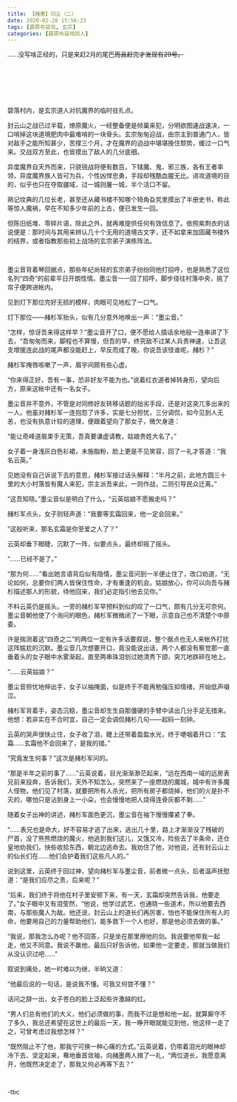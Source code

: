 ```yaml
---
title: 【赭墨】归尘（二）
date: 2020-02-28 15:56:23
tags: [霹雳布袋戏, 玄宗]
categories: [霹雳布袋戏同人]
---
```


<p>……没写啥正经的，只是来赶2月的尾巴<span style="text-decoration:line-through;"  >而且赶完才发现有29号。</span></p> 
<p><br /></p> 
<p><br /></p> 
<p><br /></p> 
<p>碧落村内，是玄宗道人对抗魔界的临时驻扎点。<br /></p> 
<p>封云山之战已过半载，燎原魔火，一经整备便是倾巢来犯，分明欲图速战速决，一口啃掉这块道境肥肉中最难啃的一块骨头。玄宗匆匆迎战，由宗主到普通门人，皆对敌手之能所知甚少，苦撑三个月，才在魔界的迫战中堪堪挽住颓势，缓过一口气来。交战双方至此，也皆摸出了敌人的几分底细。</p> 
<p>异度魔界自天外而来，只骁锐战将便有数百，下辖魔、鬼、邪三族，各有王者率领，异度魔界族人皆可为兵，个性凶悍忠勇，手段却残酷血腥无比。进攻道境的目的，似乎也只在夺取疆域，过一城则屠一城，半个活口不留。</p> 
<p>熟记坟典的几位长老，甚至还从藏书楼不知哪个犄角旮旯里摸出了半册史书，称此等惊人魔祸，早在不知多少年前的上古，便已发生一回。</p> 
<p>但陈旧纸堆、零碎片语，除此之外，就再难提供任何有效信息了。依照紫荆衣的话说便是：那时间与其用来辨认几十个无用的道境古文字，还不如拿来加固藏书楼外的结界，或者指教那些初上战场的玄宗弟子演练阵法。</p> 
<p>&nbsp;</p> 
<p>墨尘音背着琴回据点，那些年纪尚轻的玄宗弟子纷纷同他打招呼，也是熟悉了这位名列“四奇”的前辈平日开朗性情。墨尘音一一回了招呼，脚步径往村落中央，挑了帘子便跨进帐内。</p> 
<p>见到灯下那位完好无损的模样，肉眼可见地松了一口气。</p> 
<p>灯下那位——赭杉军抬头，似有几分意外地唤出一声：“墨尘音。”</p> 
<p>“怎样，惊讶吾来得这样早？”墨尘音开了口，便不愿给人插话余地般一连串讲了下去，“吾匆匆而来，脚程也不算慢，但吾的早，终究敌不过某人兵贵神速，让吾这支增援连此战的尾声都没能赶上，早反而成了晚，你说吾该怪谁呢，赭杉？”</p> 
<p>赭杉军掩唇咳嗽了一声，眉宇间颇有些心虚。</p> 
<p>“你来得正好，吾有一事，恐非好友不能为也。”说着红衣道者掉转身形，望向后方，原来这帐中还有一名女子。</p> 
<p>墨尘音并不意外，不管是对同修好友转移话题的拙劣手段，还是对这突兀多出来的一人。他虽对赭杉军一连抱怨了许多，实是七分担忧，三分调侃，如今见到人无恙，也没有执意计较的道理，便跟着望向了那女子，微欠身道：</p> 
<p>“能让奇峰道眉束手无策，吾真要谦虚请教，姑娘贵姓大名了。”</p> 
<p>女子着一身浅灰白色衫裙，未施脂粉，脸上更是不见笑容，回了一礼才答道：“我名云英。”</p> 
<p>见她没有自己诉说下去的意思，赭杉军接过话头解释：“半月之前，此地方圆三十里的大小村落皆有魔人来犯，宗主派吾来此，一则作战，二则引导民众迁离。”</p> 
<p>“这吾知晓。”墨尘音似是明白了什么，“云英姑娘不愿搬走吗？”</p> 
<p>赭杉军点头，女子则轻声道：“我要等玄霜回来，他一定会回来。”</p> 
<p>“这般听来，那名玄霜是你至爱之人了？”</p> 
<p>云英却垂下眼睫，沉默了一阵，似要点头，最终却摇了摇头。</p> 
<p>“……已经不是了。”</p> 
<p>“那为何……”看出她言语背后似有隐情，墨尘音问到一半便止住了，改口劝道，“无论如何，总要你们两人皆保住性命，才有重逢的机会。姑娘放心，你可以向吾与赭杉描述那人的形貌，待他回来，我们必定指引他去见你。”</p> 
<p>不料云英仍是摇头。一旁的赭杉军早预料到似的叹了一口气，颇有几分无可奈何。墨尘音朝他使了个询问的眼色，赭杉军微微闭了一下眼，示意自己也不清楚个中原委。</p> 
<p>许是揣测着这“四奇之二”的两位一定有许多话要叙说，整个据点也无人来帐外打扰这阵尴尬的沉默。墨尘音几次想要开口，竟没能说出话，两个人都没有察觉那一直垂着头的女子眼中水雾渐起，直至两串珠泪划过她清秀下颌，突兀地跌碎在地上。</p> 
<p>“……云英姑娘？”</p> 
<p>墨尘音担忧地伸出手，女子以袖掩面，似是终于不能再勉强压抑情绪，开始低声啜泣。</p> 
<p>赭杉军背着手，姿态沉稳，墨尘音却生生自那僵硬的手臂中读出几分手足无措来。他想：若非实在不合时宜，自己一定会调侃赭杉几句——起码一刻钟。</p> 
<p>云英的哭声很快止住，女子收了泪，睫上还带着盈盈水光，终于哽咽着开口：“玄霜……玄霜他不会回来了，是我的错。”</p> 
<p>“究竟发生何事？”这次是赭杉军问的。</p> 
<p>“那是半年之前的事了……”云英说着，目光渐渐渺茫起来，“远在西南一域的远房表兄前来投奔，告诉我们，天外不知怎么，突然来了一座燃烧的魔城，城中有许多魔人怪物，他们见了村落，就要把所有人杀光，把所有房子都烧掉，他们的火是扑不灭的，哪怕只是沾到身上一小朵，也会慢慢地把人烧得连骨灰都不剩……”</p> 
<p>随着女子出神的讲述，赭杉军面色更沉，墨尘音在袖下慢慢攥紧了拳。</p> 
<p>“……表兄也是命大，好不容易才逃了出来，逃出几十里，路上才渐渐没了残破的尸首，没了熊熊燃烧的魔火，他逃到我们这儿，又饿又冷，险些去了半条命，还仓皇地劝我们，快些收拾东西，朝北边逃命去。我劝住了他，对他说，还有封云山上的仙长们在……他们会护着我们这些凡人的。”</p> 
<p>说到这里，云英终于回过神，望向赭杉军与墨尘音，前者微一点头，后者温声抚慰道：“是我们应尽之责，后来呢？”</p> 
<p>“后来，我们终于将他在村子里安顿下来，有一天，玄霜却突然告诉我，他要走了。”女子眼中又有泪莹然，“他说，他学过武艺，也通晓一些道术，所以他要去西南，与那些魔人为敌。他还说，封云山上的道长们再厉害，怕也不能保住所有人的命，他要用自己的力量帮助他们，能多救下一个人也好，那是他必须去做的事。”</p> 
<p>“我说，那我怎么办呢？他不回答，只是坐在那里擦他的剑。我说要他带我一起走，他又不同意。我说不赢他，最后只好告诉他，如果他一定要走，那就当做我们从没认识过吧……”</p> 
<p>叙说到痛处，她一时难以为继，半晌又道：</p> 
<p>“他最后说的一句话，是说我不懂。可我又何尝不懂？”</p> 
<p>诘问之辞一出，女子苍白的脸上泛起些许激越的红。</p> 
<p>“男人们总有他们的大义，他们必须做的事，而我不过是想和他一起，就算厮守不了多久，我总还希望在这世上的最后一天，我一睁开眼就能见到他，他这样一走了之，可曾考虑过我想怎样？”</p> 
<p>“既然阻止不了他，那我宁可换一种心痛的方式。”云英说着，仍带着泪光的眼神却冷下去、坚定起来，蓦地垂首敛袖，向赭墨两人揖了一礼，“两位道长，我愿意离开，他既然决定走了，那我又何必再等下去？”</p> 
<p><br /></p> 
<p>-tbc</p> 
<p><br /></p>
